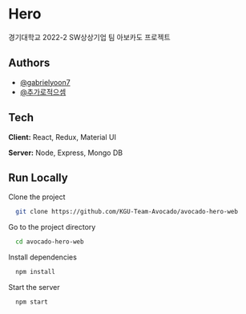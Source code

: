 
# Hero

경기대학교 2022-2 SW상상기업 팀 아보카도 프로젝트


## Authors

- [@gabrielyoon7](https://www.github.com/gabrielyoon7)
- [@추가로적으셈](https://www.github.com/추가로적으셈)



## Tech

**Client:** React, Redux, Material UI

**Server:** Node, Express, Mongo DB



## Run Locally

Clone the project

```bash
  git clone https://github.com/KGU-Team-Avocado/avocado-hero-web
```

Go to the project directory

```bash
  cd avocado-hero-web
```

Install dependencies

```bash
  npm install
```

Start the server

```bash
  npm start
```

